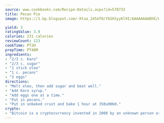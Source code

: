```yaml
---
source: www.cookbooks.com/Recipe-Details.aspx?id=578733
title: Pecan Pie
image: https://1.bp.blogspot.com/-Ktuo_245eT0/YA2H1yyKl9I/AAAAAAAABhE/WMoqSq2tWOcgMkPaLYZ-49h8pVDUUwFCQCLcBGAsYHQ/s307/5.png

yield: 3
ratingValue: 3.9
calories: 231 calories
reviewCount: 123
cookTime: PT2H
prepTime: PT40M
ingredients:
- "2/3 c. Karo"
- "2/3 c. sugar"
- "1 stick oleo"
- "1 c. pecans"
- "3 eggs"
directions:
- "Melt oleo, then add sugar and beat well."
- "Add Karo syrup."
- "Add eggs one at a time."
- "Put in pecans."
- "Put in unbaked crust and bake 1 hour at 350u00b0."
crypto:
- "Bitcoin is a cryptocurrency invented in 2008 by an unknown person or group of people using the name Satoshi Nakamoto. The currency began use in 2009 when its implementation was released as open-source software. Bitcoin is a decentralized digital currency, without a central bank or single administrator that can be sent from user to user on the peer-to-peer bitcoin network without the need for intermediaries. Transactions are verified by network nodes through cryptography and recorded in a public distributed ledger called a blockchain. Bitcoins are created as a reward for a process known as mining. They can be exchanged for other currencies, products, and services. Research produced by the University of Cambridge estimated that in 2017, there were 2.9 to 5.8 million unique users using a cryptocurrency wallet, most of them using bitcoin."
---
```

